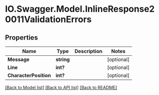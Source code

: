 # IO.Swagger.Model.InlineResponse20011ValidationErrors
## Properties

Name | Type | Description | Notes
------------ | ------------- | ------------- | -------------
**Message** | **string** |  | [optional] 
**Line** | **int?** |  | [optional] 
**CharacterPosition** | **int?** |  | [optional] 

[[Back to Model list]](../README.md#documentation-for-models) [[Back to API list]](../README.md#documentation-for-api-endpoints) [[Back to README]](../README.md)

